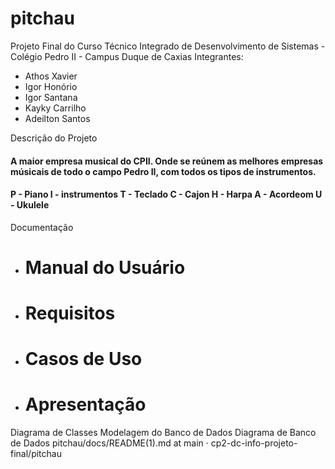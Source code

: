 # pitchau

Projeto Final do Curso Técnico Integrado de Desenvolvimento de Sistemas - Colégio Pedro II - Campus Duque de Caxias
Integrantes:
 - Athos Xavier
 - Igor Honório
 - Igor Santana
 - Kayky Carrilho
 - Adeilton Santos

Descrição do Projeto

#### A maior empresa musical do CPII. Onde se reúnem as melhores empresas músicais de todo o campo Pedro II, com todos os tipos de instrumentos.
#### P - Piano I - instrumentos T - Teclado C - Cajon H - Harpa A - Acordeom U - Ukulele

Documentação
 - # Manual do Usuário
 - # Requisitos
 - # Casos de Uso
 - # Apresentação

Diagrama de Classes
Modelagem do Banco de Dados
Diagrama de Banco de Dados
pitchau/docs/README(1).md at main · cp2-dc-info-projeto-final/pitchau
